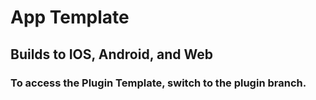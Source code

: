# App Template

## Builds to IOS, Android, and Web


### To access the Plugin Template, switch to the plugin branch.
